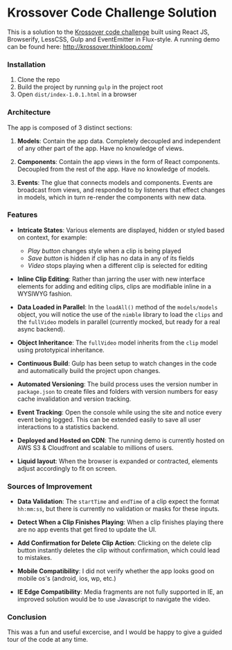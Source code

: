 # Krossover Code Challenge Solution
This is a solution to the [Krossover code challenge](coding-challenge.pdf) built using React JS, Browserify, LessCSS, Gulp and EventEmitter in Flux-style. A running demo can be found here: http://krossover.thinkloop.com/

### Installation
1. Clone the repo
2. Build the project by running `gulp` in the project root
3. Open `dist/index-1.0.1.html` in a browser

### Architecture
The app is composed of 3 distinct sections:

1. **Models**: Contain the app data. Completely decoupled and independent of any other part of the app. Have no knowledge of views.

2. **Components**: Contain the app views in the form of React components. Decoupled from the rest of the app. Have no knowledge of models.

3. **Events**: The glue that connects models and components. Events are broadcast from views, and responded to by listeners that effect changes in models, which in turn re-render the components with new data.

### Features
 
- **Intricate States**: Various elements are displayed, hidden or styled based on context, for example:
    - _Play button_ changes style when a clip is being played
    - _Save button_ is hidden if clip has no data in any of its fields
    - _Video_ stops playing when a different clip is selected for editing

- **Inline Clip Editing**: Rather than jarring the user with new interface elements for adding and editing clips, clips are modifiable inline in a WYSIWYG fashion.

- **Data Loaded in Parallel**: In the `loadAll()` method of the `models/models` object, you will notice the use of the `nimble` library to load the `clips` and the `fullVideo` models in parallel (currently mocked, but ready for a real async backend).

- **Object Inheritance**: The `fullVideo` model inherits from the `clip` model using prototypical inheritance.

- **Continuous Build**: Gulp has been setup to watch changes in the code and automatically build the project upon changes.

- **Automated Versioning**: The build process uses the version number in `package.json` to create files and folders with version numbers for easy cache invalidation and version tracking.

- **Event Tracking**: Open the console while using the site and notice every event being logged. This can be extended easily to save all user interactions to a statistics backend.

- **Deployed and Hosted on CDN**: The running demo is currently hosted on AWS S3 & Cloudfront and scalable to millions of users.

- **Liquid layout**: When the browser is expanded or contracted, elements adjust accordingly to fit on screen.


### Sources of Improvement
- **Data Validation**: The `startTime` and `endTime` of a clip expect the format `hh:mm:ss`, but there is currently no validation or masks for these inputs.

- **Detect When a Clip Finishes Playing**: When a clip finishes playing there are no app events that get fired to update the UI.

- **Add Confirmation for Delete Clip Action**: Clicking on the delete clip button instantly deletes the clip without confirmation, which could lead to mistakes. 

- **Mobile Compatibility**: I did not verify whether the app looks good on mobile os's (android, ios, wp, etc.)

- **IE Edge Compatibility**: Media fragments are not fully supported in IE, an improved solution would be to use Javascript to navigate the video.

### Conclusion
This was a fun and useful excercise, and I would be happy to give a guided tour of the code at any time. 